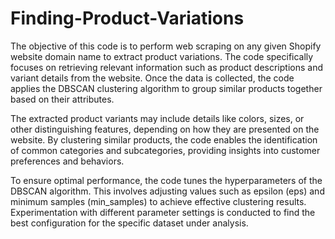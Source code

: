 # Finding-Product-Variations
The objective of this code is to perform web scraping on any given Shopify website domain name to extract product variations. The code specifically focuses on retrieving relevant information such as product descriptions and variant details from the website. Once the data is collected, the code applies the DBSCAN clustering algorithm to group similar products together based on their attributes.

The extracted product variants may include details like colors, sizes, or other distinguishing features, depending on how they are presented on the website. By clustering similar products, the code enables the identification of common categories and subcategories, providing insights into customer preferences and behaviors.

To ensure optimal performance, the code tunes the hyperparameters of the DBSCAN algorithm. This involves adjusting values such as epsilon (eps) and minimum samples (min_samples) to achieve effective clustering results. Experimentation with different parameter settings is conducted to find the best configuration for the specific dataset under analysis.
